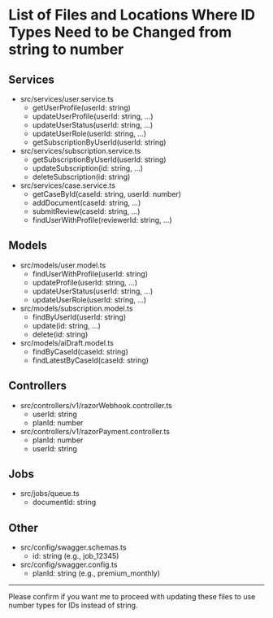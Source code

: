 # List of Files and Locations Where ID Types Need to be Changed from string to number

## Services

- src/services/user.service.ts
  - getUserProfile(userId: string)
  - updateUserProfile(userId: string, ...)
  - updateUserStatus(userId: string, ...)
  - updateUserRole(userId: string, ...)
  - getSubscriptionByUserId(userId: string)
- src/services/subscription.service.ts
  - getSubscriptionByUserId(userId: string)
  - updateSubscription(id: string, ...)
  - deleteSubscription(id: string)
- src/services/case.service.ts
  - getCaseById(caseId: string, userId: number)
  - addDocument(caseId: string, ...)
  - submitReview(caseId: string, ...)
  - findUserWithProfile(reviewerId: string, ...)

## Models

- src/models/user.model.ts
  - findUserWithProfile(userId: string)
  - updateProfile(userId: string, ...)
  - updateUserStatus(userId: string, ...)
  - updateUserRole(userId: string, ...)
- src/models/subscription.model.ts
  - findByUserId(userId: string)
  - update(id: string, ...)
  - delete(id: string)
- src/models/aiDraft.model.ts
  - findByCaseId(caseId: string)
  - findLatestByCaseId(caseId: string)

## Controllers

- src/controllers/v1/razorWebhook.controller.ts
  - userId: string
  - planId: number
- src/controllers/v1/razorPayment.controller.ts
  - planId: number
  - userId: string

## Jobs

- src/jobs/queue.ts
  - documentId: string

## Other

- src/config/swagger.schemas.ts
  - id: string (e.g., job_12345)
- src/config/swagger.config.ts
  - planId: string (e.g., premium_monthly)

---

Please confirm if you want me to proceed with updating these files to use number types for IDs instead of string.

